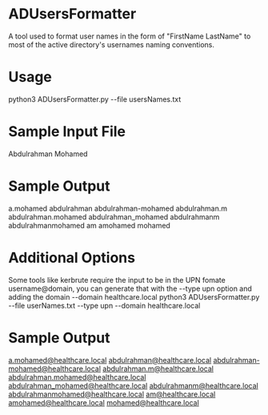 # ADUsersFormatter
A tool used to format user names in the form of "FirstName LastName" to most of the active directory's usernames naming conventions. 
# Usage 
python3  ADUsersFormatter.py --file usersNames.txt
# Sample Input File        
Abdulrahman Mohamed 
# Sample Output 
a.mohamed
abdulrahman
abdulrahman-mohamed
abdulrahman.m
abdulrahman.mohamed
abdulrahman_mohamed
abdulrahmanm
abdulrahmanmohamed
am
amohamed
mohamed
# Additional Options 
Some tools like kerbrute require the input to be in the UPN fomate username@domain, you can generate that with the --type upn option and adding the domain --domain healthcare.local
python3 ADUsersFormatter.py --file userNames.txt --type upn --domain healthcare.local
# Sample Output
a.mohamed@healthcare.local
abdulrahman@healthcare.local
abdulrahman-mohamed@healthcare.local
abdulrahman.m@healthcare.local
abdulrahman.mohamed@healthcare.local
abdulrahman_mohamed@healthcare.local
abdulrahmanm@healthcare.local
abdulrahmanmohamed@healthcare.local
am@healthcare.local
amohamed@healthcare.local
mohamed@healthcare.local
